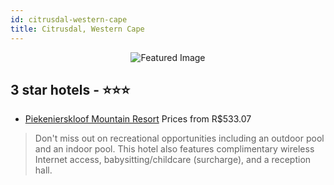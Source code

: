 ```yaml
---
id: citrusdal-western-cape
title: Citrusdal, Western Cape
---
```


<center><img src="https://i.travelapi.com/hotels/12000000/11950000/11941600/11941517/5912c9a7_z.jpg" alt="Featured Image" /></center>


##  3 star hotels - ⭐️⭐️⭐️

-    [Piekenierskloof Mountain Resort](https://us.hurb.com/hotels/citrusdal/piekenierskloof-mountain-resort-JNP-JP795719?cmp=18055) Prices from R$533.07
   > Don't miss out on recreational opportunities including an outdoor pool and an indoor pool. This hotel also features complimentary wireless Internet access, babysitting/childcare (surcharge), and a reception hall.
